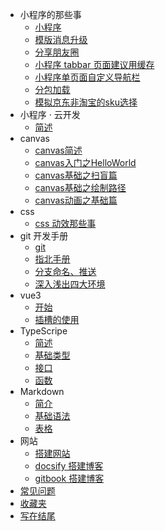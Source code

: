 <!-- 这里是配置侧边栏的地方 -->

* 小程序的那些事
  * [小程序](/main/miniprogram/mini00.md)
  * [模版消息升级](/main/miniprogram/mini01.md)
  * [分享朋友圈](/main/miniprogram/mini02.md)
  * [小程序 tabbar 页面建议用缓存](/main/miniprogram/mini04.md)
  * [小程序单页面自定义导航栏](/main/miniprogram/mini03.md)
  * [分包加载](/main/miniprogram/mini05.md)
  * [模拟京东非淘宝的sku选择](/main/miniprogram/mini06.md)
* 小程序 · 云开发
   * [简述](/main/cloud/cloud01.md)
* canvas
   * [canvas简述](/main/canvas/canvas01.md)
   * [canvas入门之HelloWorld](/main/canvas/canvas02.md)
   * [canvas基础之扫盲篇](/main/canvas/canvas03.md)
   * [canvas基础之绘制路径](/main/canvas/canvas04.md)
   * [canvas动画之基础篇](/main/canvas/canvas05.md)
* css
   * [css 动效那些事](/main/styles/css01.md)
* git 开发手册
  * [git](/main/git/git00.md)
  * [指北手册](/main/git/git01.md)
  * [分支命名、推送](/main/git/git02.md)
  * [深入浅出四大环境](/main/git/git03.md)
* vue3
   * [开始](/main/vue/vue3-01.md)
   * [插槽的使用](/main/vue/vue3-02.md)
* TypeScripe
   * [简述](/main/ts/ts01.md)
   * [基础类型](/main/ts/ts02.md)
   * [接口](/main/ts/ts03.md)
   * [函数](/main/ts/ts04.md)
* Markdown
   * [简介](/main/markdown/md01.md)
   * [基础语法](/main/markdown/md02.md)
   * [表格](/main/markdown/md03.md)
* 网站
  * [搭建网站](/main/web/web01.md)
  * [docsify 搭建博客](/main/web/docsify/docsify01.md)
  * [gitbook 搭建博客](/main/web/gitbook/gitbook01.md)
* [常见问题](/QA/js-qa01.md)
* [收藏夹](/collection/collection01.md)
* [写在结尾](/main/other/end.md)



